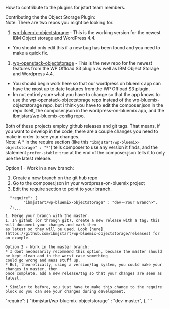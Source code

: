 How to contribute to the plugins for jstart team members.

Contributing the the Object Storage Plugin:  
Note: There are two repos you might be looking for.
1. [wp-bluemix-objectstorage](https://github.com/ibmjstart/wp-bluemix-objectstorage) - This is the working version
for the newest IBM Object storage and WordPress 4.4.
  * You should only edit this if a new bug has been found and you need to
    make a quick fix.
1. [wp-openstack-objectstorage](https://github.com/ibmjstart/wp-openstack-objectstorage) - This is the new repo
for the newest features from the WP Offload S3 plugin as well as IBM Object Storage and Wordpress 4.4.
  * You should begin work here so that our wordpress on bluemix app can have the most up to date features
from the WP Offload S3 plugin.
  * Im not entirely sure what you have to change so that the app knows to use the wp-openstack-objectstorage repo instead
of the wp-bluemix-objectstorage repo, but i think you have to edit the composer.json in the repo itself, the composer.json
in the wordpress-on-bluemix app, and the ibmjstart/wp-bluemix-config repo.


Both of these projects employ github releases and git tags. That means, if you want to develop in the code,
there are a couple changes you need to make in order to see your changes.  
Note: A \* in the require section (like this `"ibmjstart/wp-bluemix-objectstorage" : "*"`) tells composer to use any 
version it finds, and the statement `prefer-stable:true` at the end of the composer.json tells it to only 
use the latest release.

Option 1 - Work in a new branch:  
1. Create a new branch on the git hub repo
1. Go to the composer.json in your wordpress-on-bluemix project
1. Edit the require section to point to your branch.  
```
  "require": {
        "ibmjstart/wp-bluemix-objectstorage" : "dev-<Your Branch>",
  },  
    ```
1. Merge your branch with the master.
1. In github (or through git), create a new release with a tag; this will document your changes and mark them 
as latest so they will be used. Look [here](https://github.com/ibmjstart/wp-bluemix-objectstorage/releases) for 
an example.

Option 2 - Work in the master branch:  
* I dont necessarily recommend this option, becuase the master should be kept clean and in the worst case something 
could go wrong and mess stuff up.  
* But, theoretically, using a version/tag system, you could make your changes in master, then 
once complete, add a new release/tag so that your changes are seen as latest.  

* Similar to before, you just have to make this change to the require block so you can see your changes during development.
```
  "require": {
        "ibmjstart/wp-bluemix-objectstorage" : "dev-master",
  }, ```  

